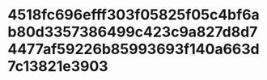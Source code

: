 # 4518fc696efff303f05825f05c4bf6ab80d3357386499c423c9a827d8d74477af59226b85993693f140a663d7c13821e3903